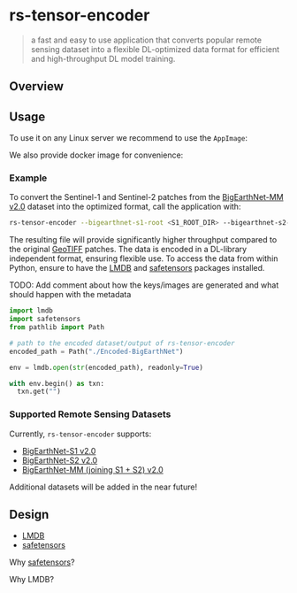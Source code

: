 # rs-tensor-encoder
> a fast and easy to use application that converts popular remote sensing dataset into
a flexible DL-optimized data format for efficient and high-throughput DL model training.

<!-- TODO: Add img.shields for License, Tests, version, docker, appimage -->

## Overview

## Usage

To use it on any Linux server we recommend to use the `AppImage`:

We also provide docker image for convenience:

### Example

To convert the Sentinel-1 and Sentinel-2 patches from the [BigEarthNet-MM v2.0][ben]
dataset into the optimized format, call the application with:

```bash
rs-tensor-encoder --bigearthnet-s1-root <S1_ROOT_DIR> --bigearthnet-s2-root <S2_ROOT_DIR> Encoded-BigEarthNet
```

The resulting file will provide significantly higher throughput compared to the original
[GeoTIFF](https://www.ogc.org/standard/geotiff/) patches.
The data is encoded in a DL-library independent format, ensuring flexible use.
To access the data from within Python, ensure to have the [LMDB][LMDB] and [safetensors][safetensors]
packages installed.

TODO: Add comment about how the keys/images are generated and what should happen with the metadata

```python
import lmdb
import safetensors
from pathlib import Path

# path to the encoded dataset/output of rs-tensor-encoder
encoded_path = Path("./Encoded-BigEarthNet")

env = lmdb.open(str(encoded_path), readonly=True)

with env.begin() as txn:
  txn.get("")
```

### Supported Remote Sensing Datasets

Currently, `rs-tensor-encoder` supports:
- [BigEarthNet-S1 v2.0][ben]
- [BigEarthNet-S2 v2.0][ben]
- [BigEarthNet-MM (joining S1 + S2) v2.0][ben]

Additional datasets will be added in the near future!

## Design

- [LMDB][LMDB]
- [safetensors][safetensors]

Why [safetensors][safetensors]?

Why LMDB?

[ben]: https://bigearth.net
[LMDB]: https://www.symas.com/lmdb
[safetensors]: https://huggingface.co/docs/safetensors/index
